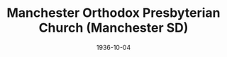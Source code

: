 ---
date: &id001 1936-10-04
end_date: null
location:
  address: null
  city: Manchester
  state: SD
minister:
- end: 1937-01-01
  name: George Heaton
  start: 1936-01-01
  type: Pastor
- end: 1941-01-01
  name: A. Culver Gordon
  start: 1937-01-01
  type: Pastor
- end: 1957-01-01
  name: Melvin Nonhof
  start: 1942-01-01
  type: Pastor
- end: 1967-01-01
  name: Robert Sander
  start: 1958-01-01
  type: Pastor
- end: 1973-01-01
  name: Stanford Sutton
  start: 1967-01-01
  type: Pastor
- end: 1987-09-23
  name: Edward Eppinger
  start: 1974-01-01
  type: Pastor
ministers:
- George Heaton
- A. Culver Gordon
- Melvin Nonhof
- Robert Sander
- Stanford Sutton
- Edward Eppinger
name: Manchester Orthodox Presbyterian Church
names:
- end: 1987-09-23
  name: Manchester Orthodox Presbyterian Church
  start: 1936-10-04
origination_date: *id001
raw_data: 'SD Manchester


  Manchester Orthodox Presbyterian Church  (October 4, 1936-September 23, 1987)

  Pastors: George Heaton, 1936-37

  A. Culver Gordon, 1937-41

  Melvin Nonhof, 1942-57

  Robert Sander, 1958-67

  Stanford Sutton, 1967-73

  Edward Eppinger, 1974-87

  '
received_from: null
states:
- SD
status:
  active: false
  end_date: 1987-09-23
  reason: null
  received_from: null
  withdrawal_to: null
title: Manchester Orthodox Presbyterian Church (Manchester SD)
year_established:
- 1936

---